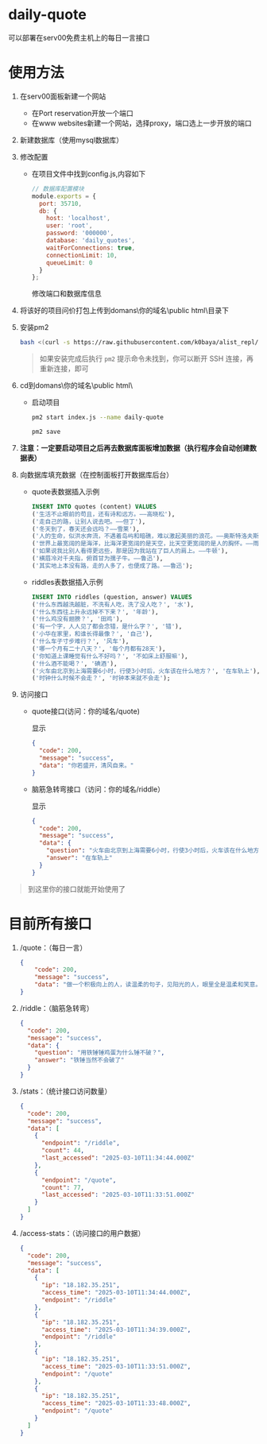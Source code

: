 # daily-quote
可以部署在serv00免费主机上的每日一言接口

# 使用方法

1. 在serv00面板新建一个网站

   - 在Port reservation开放一个端口
   - 在www websites新建一个网站，选择proxy，端口选上一步开放的端口

2. 新建数据库（使用mysql数据库）

3. 修改配置

   - 在项目文件中找到config.js,内容如下

     ```js
     // 数据库配置模块
     module.exports = {
       port: 35710,
       db: {
         host: 'localhost',
         user: 'root',
         password: '000000',
         database: 'daily_quotes',
         waitForConnections: true,
         connectionLimit: 10,
         queueLimit: 0
       }
     };
     ```

     修改端口和数据库信息

4. 将该好的项目问价打包上传到domans\你的域名\public html\目录下

5. 安装pm2

   ```bash
   bash <(curl -s https://raw.githubusercontent.com/k0baya/alist_repl/main/serv00/install-pm2.sh)
   ```

   > 如果安装完成后执行 `pm2` 提示命令未找到，你可以断开 SSH 连接，再重新连接，即可

6. cd到domans\你的域名\public html\

   - 启动项目

     ```bash
     pm2 start index.js --name daily-quote
     ```

     ```bash
     pm2 save
     ```

7. **注意：一定要启动项目之后再去数据库面板增加数据（执行程序会自动创建数据表）**

8. 向数据库填充数据（在控制面板打开数据库后台）

   - quote表数据插入示例

     ```sql
     INSERT INTO quotes (content) VALUES 
     ('生活不止眼前的苟且，还有诗和远方。——高晓松'),
     ('走自己的路，让别人说去吧。——但丁'),
     ('冬天到了，春天还会远吗？——雪莱'),
     ('人的生命，似洪水奔流，不遇着岛屿和暗礁，难以激起美丽的浪花。——奥斯特洛夫斯基'),
     ('世界上最宽阔的是海洋，比海洋更宽阔的是天空，比天空更宽阔的是人的胸怀。——雨果'),
     ('如果说我比别人看得更远些，那是因为我站在了巨人的肩上。——牛顿'),
     ('横眉冷对千夫指，俯首甘为孺子牛。——鲁迅'),
     ('其实地上本没有路，走的人多了，也便成了路。——鲁迅');
     ```

   - riddles表数据插入示例

     ```sql
     INSERT INTO riddles (question, answer) VALUES 
     ('什么东西越洗越脏，不洗有人吃，洗了没人吃？', '水'),
     ('什么东西往上升永远掉不下来？', '年龄'),
     ('什么鸡没有翅膀？', '田鸡'),
     ('有一个字，人人见了都会念错，是什么字？', '错'),
     ('小华在家里，和谁长得最像？', '自己'),
     ('什么车子寸步难行？', '风车'),
     ('哪一个月有二十八天？', '每个月都有28天'),
     ('你知道上课睡觉有什么不好吗？', '不如床上舒服嘛'),
     ('什么酒不能喝？', '碘酒'),
     ('火车由北京到上海需要6小时，行使3小时后，火车该在什么地方？', '在车轨上'),
     ('时钟什么时候不会走？', '时钟本来就不会走');
     ```

9. 访问接口

   - quote接口(访问：你的域名/quote)

     显示

     ```json
     {
       "code": 200,
       "message": "success",
       "data": "你若盛开，清风自来。"
     }
     ```

   - 脑筋急转弯接口（访问：你的域名/riddle）

     显示

     ```json
     {
       "code": 200,
       "message": "success",
       "data": {
         "question": "火车由北京到上海需要6小时，行使3小时后，火车该在什么地方？",
         "answer": "在车轨上"
       }
     }
     ```

> 到这里你的接口就能开始使用了

# 目前所有接口

1. /quote：（每日一言）

   ```json
   {
       "code": 200,
       "message": "success",
       "data": "做一个积极向上的人，读温柔的句子，见阳光的人，眼里全是温柔和笑意。"
   }
   ```

2. /riddle：（脑筋急转弯）

   ```json
   {
     "code": 200,
     "message": "success",
     "data": {
       "question": "用铁锤锤鸡蛋为什么锤不破？",
       "answer": "铁锤当然不会破了"
     }
   }
   ```

3. /stats：（统计接口访问数量）

   ```json
   {
     "code": 200,
     "message": "success",
     "data": [
       {
         "endpoint": "/riddle",
         "count": 44,
         "last_accessed": "2025-03-10T11:34:44.000Z"
       },
       {
         "endpoint": "/quote",
         "count": 77,
         "last_accessed": "2025-03-10T11:33:51.000Z"
       }
     ]
   }
   ```

4. /access-stats：（访问接口的用户数据）

   ```json
   {
     "code": 200,
     "message": "success",
     "data": [
       {
         "ip": "18.182.35.251",
         "access_time": "2025-03-10T11:34:44.000Z",
         "endpoint": "/riddle"
       },
       {
         "ip": "18.182.35.251",
         "access_time": "2025-03-10T11:34:39.000Z",
         "endpoint": "/riddle"
       },
       {
         "ip": "18.182.35.251",
         "access_time": "2025-03-10T11:33:51.000Z",
         "endpoint": "/quote"
       },
       {
         "ip": "18.182.35.251",
         "access_time": "2025-03-10T11:33:48.000Z",
         "endpoint": "/quote"
       }
     ]
   }
   ```

   

